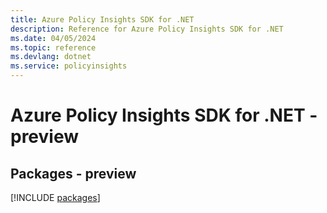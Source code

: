 ```yaml
---
title: Azure Policy Insights SDK for .NET
description: Reference for Azure Policy Insights SDK for .NET
ms.date: 04/05/2024
ms.topic: reference
ms.devlang: dotnet
ms.service: policyinsights
---
```

# Azure Policy Insights SDK for .NET - preview
## Packages - preview
[!INCLUDE [packages](policy-insights-index.md)]